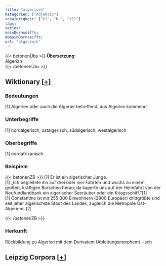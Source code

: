 ```yaml
---
title: "algerisch"
kategorien: ["Adjektiv"]
schwierigkeit: ["k1", "h_", "r21"]
tags:
series:
mainDornseiffs:
domainDornseiffs:
url: "algerisch"
---
```


{{< betonenÜbs >}}
**Übersetzung:**  
Algerian  
{{< /betonenÜbs >}}

## Wiktionary [[+](https://de.wiktionary.org/wiki/algerisch)]

### Bedeutungen
[1] Algerien oder auch die Algerier betreffend, aus Algerien kommend  

### Unterbegriffe
[1] nordalgerisch, ostalgerisch, südalgerisch, westalgerisch  

### Oberbegriffe
[1] nordafrikanisch  

### Beispiele
{{< betonenZB >}}
[1] Er ist ein algerischer Junge.  
[1] „Ich begleitete ihn auf drei oder vier Fahrten und wuchs zu einem großen, kräftigen Burschen heran; da kaperte uns auf der Heimfahrt von der Neufundlandbank ein algerischer Seeräuber oder ein Kriegsschiff.“[1]  
[1] Constantine ist mit 255 000 Einwohnern (2800 Europäer) drittgrößte und seit jeher algerischste Stadt des Landes, zugleich die Metropole Ost-Algeriens.[2]  

{{< /betonenZB >}}
### Herkunft
Rückbildung zu Algerien mit dem Derivatem (Ableitungsmorphem) -isch  


## Leipzig Corpora [[+](https://corpora.uni-leipzig.de/en/res?word=algerisch&corpusId=deu_newscrawl-public_2018)]

